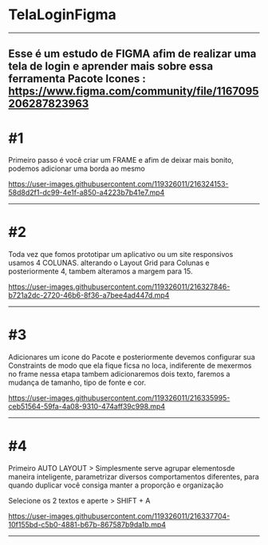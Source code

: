 # TelaLoginFigma
---


Esse é um estudo de FIGMA afim de realizar uma tela de login e aprender mais sobre essa ferramenta
Pacote Icones : https://www.figma.com/community/file/1167095206287823963
---


# #1 
Primeiro passo é você criar um FRAME e afim de deixar mais bonito, podemos adicionar uma borda ao mesmo

https://user-images.githubusercontent.com/119326011/216324153-58d8d2f1-dc99-4e1f-a850-a4223b7b41e7.mp4

---

# #2 
Toda vez que fomos prototipar um aplicativo ou um site responsivos usamos 4 COLUNAS. alterando o Layout Grid para Colunas e posteriormente 4, tambem alteramos a margem para 15. 

https://user-images.githubusercontent.com/119326011/216327846-b721a2dc-2720-46b6-8f36-a7bee4ad447d.mp4

---

# #3 
Adicionares um icone do Pacote e posteriormente devemos configurar sua Constraints de modo que ela fique ficsa no loca, indiferente de mexermos no frame
nessa etapa tambem adicionaremos dois texto, faremos a mudança de tamanho, tipo de fonte e cor.

https://user-images.githubusercontent.com/119326011/216335995-ceb51564-59fa-4a08-9310-474aff39c998.mp4

---

# #4
Primeiro AUTO LAYOUT > Simplesmente serve agrupar elementosde maneira inteligente, parametrizar diversos comportamentos diferentes, para quando duplicar você consiga manter a proporção e organização

Selecione os 2 textos e aperte > SHIFT + A 

https://user-images.githubusercontent.com/119326011/216337704-10f155bd-c5b0-4881-b67b-867587b9da1b.mp4

---

